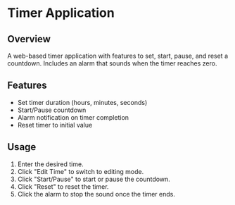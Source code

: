 # Timer Application

## Overview

A web-based timer application with features to set, start, pause, and reset a countdown. Includes an alarm that sounds when the timer reaches zero.

## Features

- Set timer duration (hours, minutes, seconds)
- Start/Pause countdown
- Alarm notification on timer completion
- Reset timer to initial value

## Usage
  1. Enter the desired time.
  2. Click "Edit Time" to switch to editing mode.
  3. Click "Start/Pause" to start or pause the countdown.
  4. Click "Reset" to reset the timer.
  5. Click the alarm to stop the sound once the timer ends.
